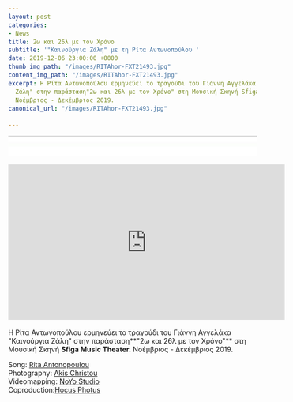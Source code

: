 ```yaml
---
layout: post
categories:
- News
title: 2ω και 26λ με τον Χρόνο
subtitle: '"Καινούργια Ζάλη" με τη Ρίτα Αντωνοπούλου '
date: 2019-12-06 23:00:00 +0000
thumb_img_path: "/images/RITAhor-FXT21493.jpg"
content_img_path: "/images/RITAhor-FXT21493.jpg"
excerpt: Η Ρίτα Αντωνοπούλου ερμηνεύει το τραγούδι του Γιάννη Αγγελάκα "Καινούργια
  Ζάλη" στην παράσταση"2ω και 26λ με τον Χρόνο" στη Μουσική Σκηνή Sfiga Music Theater.
  Νοέμβριος - Δεκέμβριος 2019.
canonical_url: "/images/RITAhor-FXT21493.jpg"

---
```

![](/images/bwok-2.jpg)

<iframe width="560" height="315" src="https://www.youtube.com/embed/aO7Dk11cjqA" frameborder="0" allow="accelerometer; autoplay; encrypted-media; gyroscope; picture-in-picture" allowfullscreen></iframe>

Η Ρίτα Αντωνοπούλου ερμηνεύει το τραγούδι του Γιάννη Αγγελάκα "Καινούργια Ζάλη" στην παράσταση**"2ω και 26λ με τον Χρόνο"** στη Μουσική Σκηνή **Sfiga Music Theater.** Νοέμβριος - Δεκέμβριος 2019.

Song: <a href="https://www.facebook.com/rita.antonopoulou/" target="blank">Rita Antonopoulou </a>   
Photography: <a href="https://www.facebook.com/akis.christou.7" target="blank">Akis Christou</a>   
Videomapping: <a href="https://www.facebook.com/noyolightstudio/" target="blank">NoYo Studio</a>   
Coproduction:<a href="https://www.facebook.com/1minute.project/" target="blank">Hocus Photus</a>